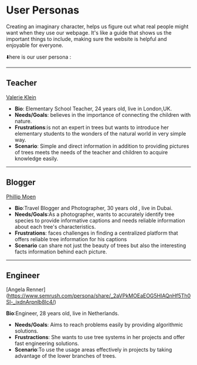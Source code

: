 # User Personas

Creating an imaginary character, helps us figure out what real people might want
when they use our webpage. It's like a guide that shows us the important things
to include, making sure the website is helpful and enjoyable for everyone.

⬇️here is our user persona :

---

## Teacher

[Valerie Klein](https://www.semrush.com/persona/share/2tozVeBBtu9xovugnhVWUkKokkYZrWEMH4ksV3hURMY/)

- **Bio**: Elementary School Teacher, 24 years old, live in London,UK.
- **Needs/Goals**: believes in the importance of connecting the children with
  nature.
- **Frustrations**:is not an expert in trees but wants to introduce her
  elementary students to the wonders of the natural world in very simple way.
- **Scenario**: Simple and direct information in addition to providing pictures
  of trees meets the needs of the teacher and children to acquire knowledge
  easily.

---

## Blogger

[Phillip Moen](https://www.semrush.com/persona/share/0NLizWYSMiVIx3qd7LsykKgMIK8eJE5Gw7J0OwBh3ZM/)

- **Bio**:Travel Blogger and Photographer, 30 years old , live in Dubai.
- **Needs/Goals**:As a photographer, wants to accurately identify tree species
  to provide informative captions and needs reliable information about each
  tree's characteristics.
- **Frustrations**: faces challenges in finding a centralized platform that
  offers reliable tree information for his captions
- **Scenario** can share not just the beauty of trees but also the interesting
  facts information behind each picture.

---

## Engineer

[Angela Renner] (<https://www.semrush.com/persona/share/_2aVPkMOEaEOG5HlAQnHf5Th0Sl-_ixdnArpnlb8lc4/>)

**Bio**:Engineer, 28 years old, live in Netherlands.

- **Needs/Goals**: Aims to reach problems easily by providing algorithmic solutions.
- **Frustractions**: She wants to use tree systems in her projects and offer fast engineering
solutions.
- **Scenario**:To use the usage areas effectively in projects by taking advantage of the lower
branches of trees.
